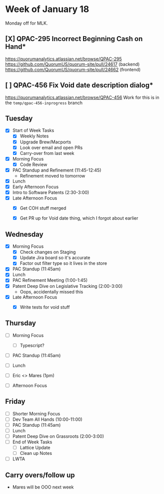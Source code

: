 # Week of January 18
Monday off for MLK.

## [X] QPAC-295 Incorrect Beginning Cash on Hand*
https://quorumanalytics.atlassian.net/browse/QPAC-295
https://github.com/QuorumUS/quorum-site/pull/24617 (backend)
https://github.com/QuorumUS/quorum-site/pull/24662 (frontend)

## [ ] QPAC-456 Fix Void date description dialog*
https://quorumanalytics.atlassian.net/browse/QPAC-456
Work for this is in the `temp/qpac-456-inprogress` branch

## Tuesday
 - [x] Start of Week Tasks
	 - [x] Weekly Notes
	 - [x] Upgrade Brew/Macports
	 - [x] Look over email and open PRs
	 - [x] Carry-over from last week
 - [x] Morning Focus
	 - [x] Code Review
 - [x] PAC Standup and Refinement (11:45-12:45)
	 - Refinement moved to tomorrow
 - [x] Lunch
 - [x] Early Afternoon Focus
 - [x] Intro to Software Patents (2:30-3:00)
 - [x] Late Afternoon Focus
	 - [x] Get COH stuff merged
	 - [x] Get PR up for Void date thing, which I forgot about earlier


## Wednesday
 - [x] Morning Focus
	 - [x] Check changes on Staging
	 - [x] Update Jira board so it's accurate
	 - [x] Factor out filter type so it lives in the store
 - [x] PAC Standup (11:45am)
 - [x] Lunch
 - [x] PAC Refinement Meeting (1:00-1:45)
 - [x] Patent Deep Dive on Legislative Tracking (2:00-3:00)
	 - Oops, accidentally missed this
 - [x] Late Afternoon Focus
	 - [x] Write tests for void stuff


## Thursday
 - [ ] Morning Focus
	 - [ ] Typescript?
 - [ ] PAC Standup (11:45am)
 - [ ] Lunch
 - [ ] Eric <> Mares (1pm)
 - [ ] Afternoon Focus


## Friday
 - [ ] Shorter Morning Focus
 - [ ] Dev Team All Hands (10:00-11:00)
 - [ ] PAC Standup (11:45am)
 - [ ] Lunch
 - [ ] Patent Deep Dive on Grassroots (2:00-3:00)
 - [ ] End of Week Tasks
	 - [ ] Lattice Update
	 - [ ] Clean up Notes
 - [ ] LWTA

## Carry overs/follow up
 * Mares will be OOO next week